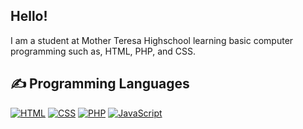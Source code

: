 ## Hello!
I am a student at Mother Teresa Highschool learning basic computer programming such as, HTML, PHP, and CSS.

<h2>✍ Programming Languages</h2>
<p>
<a href="https://github.com/search?q=user%3AJoyce-Nkengbeza+language%3Ahtml"><img alt="HTML" src="https://img.shields.io/badge/HTML-E34F26.svg?logo=html5&logoColor=white"></a>
<a href="https://github.com/search?q=user%3AJoyce-Nkengbezaq+language%3Acss"><img alt="CSS" src="https://img.shields.io/badge/CSS-1572B6.svg?logo=css3&logoColor=white"></a>
<a href="https://github.com/search?q=user%3AJoyce-Nkengbeza+language%3Aphp"><img alt="PHP" src="https://img.shields.io/badge/PHP-%23777BB4.svg?logo=php&logoColor=black"></a>
<a href="https://github.com/search?q=user%3AJoyce-Nkengbeza+language%3Ajavascript"><img alt="JavaScript" src="https://img.shields.io/badge/JavaScript-F7DF1E.svg?logo=javascript&logoColor=white"></a>

 
